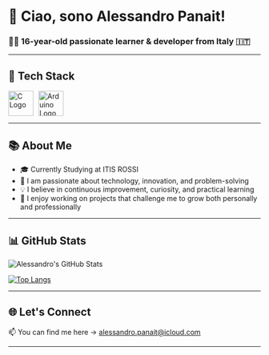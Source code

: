 # 👋 Ciao, sono Alessandro Panait!

### 🧑‍💻 16-year-old passionate learner & developer from Italy 🇮🇹

---

## 🚀 Tech Stack

<p style="display: flex; align-items: center; gap: 10px;">
  <img src="https://upload.wikimedia.org/wikipedia/commons/1/19/C_Logo.png" alt="C Logo" width="50" />
  <img src="https://www.esat.kuleuven.be/efab/wp-content/uploads/2021/07/Arduino.png" alt="Arduino Logo" width="50" />
</p>







---

## 📚 About Me

- 🎓 Currently Studying at ITIS ROSSI
- 🎯 I am passionate about technology, innovation, and problem-solving
- 💡 I believe in continuous improvement, curiosity, and practical learning
- 🤝 I enjoy working on projects that challenge me to grow both personally and professionally


---

## 📊 GitHub Stats

![Alessandro's GitHub Stats](https://github-readme-stats.vercel.app/api?username=AlessandroPanait&show_icons=true&theme=radical)

[![Top Langs](https://github-readme-stats.vercel.app/api/top-langs/?username=AlessandroPanait&layout=compact&theme=radical)](https://github.com/AlessandroPanait)

---

## 🌐 Let's Connect

📫 You can find me here -> alessandro.panait@icloud.com

---

